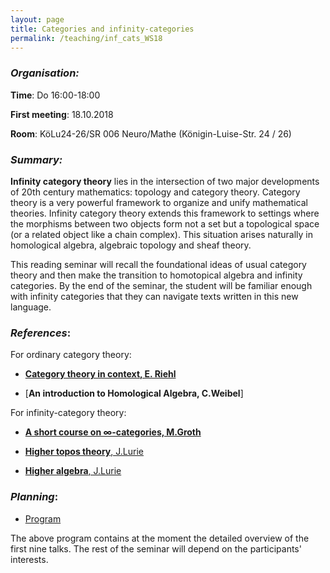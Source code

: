 ```yaml
---
layout: page
title: Categories and infinity-categories
permalink: /teaching/inf_cats_WS18
---
```


### _Organisation:_

**Time**: Do 16:00-18:00

**First meeting**: 18.10.2018

**Room**: KöLu24-26/SR 006 Neuro/Mathe (Königin-Luise-Str. 24 / 26)

### _Summary:_

**Infinity category theory** lies in the intersection of two major developments of 20th century mathematics: topology and category theory. Category theory is a very powerful framework to organize and unify mathematical theories. Infinity category theory extends this framework to settings where the morphisms between two objects form not a set but a topological space (or a related object like a chain complex). This situation arises naturally in homological algebra, algebraic topology and sheaf theory. 

This reading seminar will recall the foundational ideas of usual category theory and then make the transition to homotopical algebra and infinity categories. By the end of the seminar, the student will be familiar enough with infinity categories that they can navigate texts written in this new language.

### _References_:

For ordinary category theory:

- [**Category theory in context, E. Riehl**](http://www.math.jhu.edu/~eriehl/context.pdf) 

- [**An introduction to Homological Algebra, C.Weibel**]

For infinity-category theory:

- [**A short course on ∞-categories, M.Groth**](https://arxiv.org/pdf/1007.2925.pdf)

- [**Higher topos theory**, J.Lurie]()

- [**Higher algebra**, J.Lurie]()

### _Planning_:

- [Program](/teaching/inf_cats_program.pdf) 

The above program contains at the moment the detailed overview of the first nine talks. The rest of the seminar will depend on the participants' interests.

